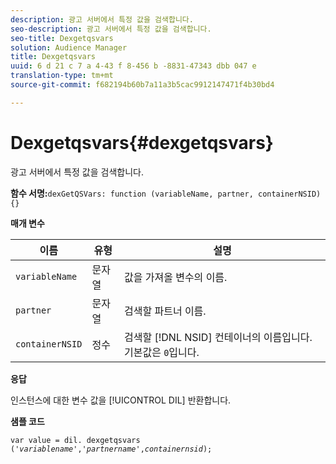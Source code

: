 ```yaml
---
description: 광고 서버에서 특정 값을 검색합니다.
seo-description: 광고 서버에서 특정 값을 검색합니다.
seo-title: Dexgetqsvars
solution: Audience Manager
title: Dexgetqsvars
uuid: 6 d 21 c 7 a 4-43 f 8-456 b -8831-47343 dbb 047 e
translation-type: tm+mt
source-git-commit: f682194b60b7a11a3b5cac9912147471f4b30bd4

---
```



# Dexgetqsvars{#dexgetqsvars}

광고 서버에서 특정 값을 검색합니다.

**함수 서명:**`dexGetQSVars: function (variableName, partner, containerNSID) {}`

<!-- 

r_dil_get_dexqsvars.xml

 -->

**매개 변수**

| 이름 | 유형 | 설명 |
|---|---|---|
| `variableName` | 문자열 | 값을 가져올 변수의 이름. |
| `partner` | 문자열 | 검색할 파트너 이름. |
| `containerNSID` | 정수 | 검색할 [!DNL NSID] 컨테이너의 이름입니다. 기본값은 `0`입니다. |

**응답**

인스턴스에 대한 변수 값을 [!UICONTROL DIL] 반환합니다.

**샘플 코드**

<pre class="java"><code>var value = dil. dexgetqsvars ('<i>variablename</i>','<i>partnername</i>',<i>containernsid</i>);</code></pre>
